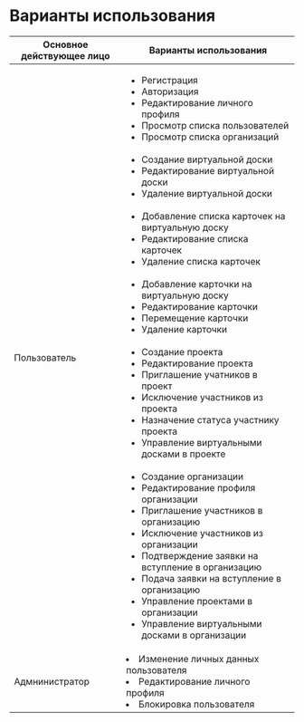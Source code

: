 Варианты использования
======================

Основное действующее лицо | Варианты использования
------------------------- | ----------------------
Пользователь | <ul><li>Регистрация</li><li>Авторизация</li><li>Редактирование личного профиля</li><li>Просмотр списка пользователей</li><li>Просмотр списка организаций</li><br><li>Создание виртуальной доски</li> <li>Редактирование виртуальной доски</li> <li>Удаление виртуальной доски</li><br><li>Добавление списка карточек на виртуальную доску</li> <li>Редактирование списка карточек</li> <li>Удаление списка карточек</li><br><li>Добавление карточки на виртуальную доску</li> <li>Редактирование карточки</li> <li>Перемещение карточки</li> <li>Удаление карточки</li><br><li>Создание проекта</li> <li>Редактирование проекта</li> <li>Приглашение учатников в проект</li> <li>Исключение участников из проекта</li> <li>Назначение статуса участнику проекта</li> <li>Управление виртуальными досками в проекте</li><br><li>Создание организации</li> <li>Редактирование профиля организации</li> <li>Приглашение участников в организацию</li> <li>Исключение участников из организации</li> <li>Подтверждение заявки на вступление в организацию</li> <li>Подача заявки на вступление в организацию</li> <li>Управление проектами в организации</li> <li>Управление виртуальными досками в организации</li> </ul>
Адмнинистратор | <li>Изменение личных данных пользователя</li><li>Редактирование личного профиля</li><li>Блокировка пользователя</li></ul> 
